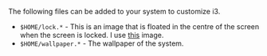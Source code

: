 The following files can be added to your system to customize i3.

* `$HOME/lock.*` - This is an image that is floated in the centre of the screen when the screen is locked. I use [this](https://i.imgur.com/qY1nKlP.png) image.
* `$HOME/wallpaper.*` - The wallpaper of the system.

